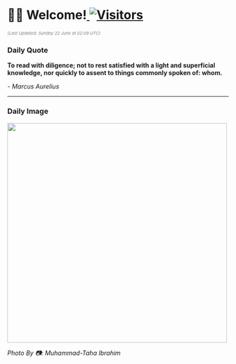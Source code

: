<h1>👋🏽 Welcome!<a href="https://github.com/OmitNomis/"> <img src="https://visitor-badge.laobi.icu/badge?page_id=OmitNomis" alt="Visitors"></a></h1>

<i><p style="font-size: 0.6rem; color:gray">(Last Updated: Sunday 22 June at 02:09 UTC)</p></i>

<h3> Daily Quote </h3>
<b><p>To read with diligence; not to rest satisfied with a light and superficial knowledge, nor quickly to assent to things commonly spoken of: whom.</p></b>
<i><caption style="font-size: 0.8rem; color:gray;">- Marcus Aurelius</caption></i>


<hr>

<h3>Daily Image</h3>
<a href="https://images.pexels.com/photos/32644651/pexels-photo-32644651.jpeg" target="_blank"><img style="height:500px;" src="https://images.pexels.com/photos/32644651/pexels-photo-32644651.jpeg"/></a>

<i><caption style="font-size: 0.8rem; color:gray;"> Photo By 📷: Muhammad-Taha Ibrahim</caption></i>
